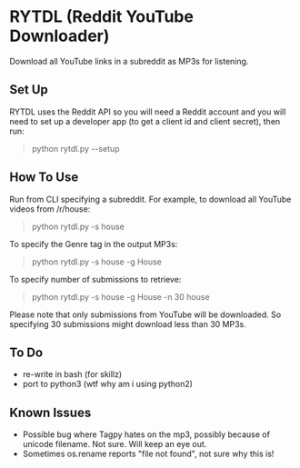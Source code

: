 RYTDL (Reddit YouTube Downloader)
=================================

Download all YouTube links in a subreddit as MP3s for listening.

Set Up
------

RYTDL uses the Reddit API so you will need a Reddit account and you will need to set up a developer app (to get a client id and client secret), then run:
> python rytdl.py --setup


How To Use
----------
Run from CLI specifying a subreddit. For example, to download all YouTube videos from /r/house:
> python rytdl.py -s house

To specify the Genre tag in the output MP3s:
> python rytdl.py -s house -g House

To specify number of submissions to retrieve:
> python rytdl.py -s house -g House -n 30 house

Please note that only submissions from YouTube will be downloaded. So specifying 30 submissions might download less than 30 MP3s.


To Do
-----
- re-write in bash (for skillz)
- port to python3 (wtf why am i using python2)


Known Issues
------------
- Possible bug where Tagpy hates on the mp3, possibly because of unicode filename. Not sure. Will keep an eye out.
- Sometimes os.rename reports "file not found", not sure why this is!
